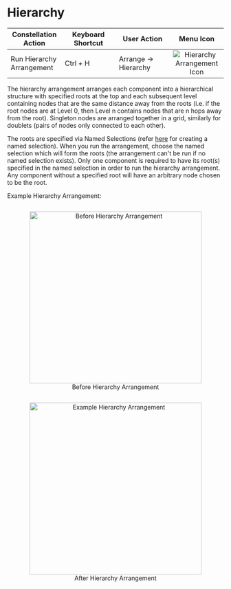 # Hierarchy

<table class="table table-striped">
<colgroup>
<col style="width: 25%" />
<col style="width: 25%" />
<col style="width: 25%" />
<col style="width: 25%" />
</colgroup>
<thead>
<tr class="header">
<th>Constellation Action</th>
<th>Keyboard Shortcut</th>
<th>User Action</th>
<th style="text-align: center;">Menu Icon</th>
</tr>
</thead>
<tbody>
<tr class="odd">
<td>Run Hierarchy Arrangement</td>
<td>Ctrl + H</td>
<td>Arrange -&gt; Hierarchy</td>
<td style="text-align: center;"><img src="../ext/docs/CoreArrangementPlugins/src/au/gov/asd/tac/constellation/plugins/arrangements/resources/arrangeInHierarchy.png" alt="Hierarchy Arrangement Icon" /></td>
</tr>
</tbody>
</table>

The hierarchy arrangement arranges each component into a hierarchical
structure with specified roots at the top and each subsequent level
containing nodes that are the same distance away from the roots (i.e. if
the root nodes are at Level 0, then Level n contains nodes that are n
hops away from the root). Singleton nodes are arranged together in a
grid, similarly for doublets (pairs of nodes only connected to each
other).

The roots are specified via Named Selections (refer
[here](../ext/docs/CoreNamedSelectionView/src/au/gov/asd/tac/constellation/views/namedselection/named-selections-view.md)
for creating a named selection). When you run the arrangement, choose
the named selection which will form the roots (the arrangement can't be
run if no named selection exists). Only one component is required to
have its root(s) specified in the named selection in order to run the
hierarchy arrangement. Any component without a specified root will have
an arbitrary node chosen to be the root.

Example Hierarchy Arrangement:

<div style="text-align: center">
    <figure style = "display: inline-block">
        <img height=400 src="../ext/docs/CoreArrangementPlugins/src/au/gov/asd/tac/constellation/plugins/arrangements/resources/BeforeHierarchyArrangement.png" alt="Before Hierarchy Arrangement" />
        <figcaption>Before Hierarchy Arrangement</figcaption>
    </figure>
    <figure style = "display: inline-block">
        <img height=400 src="../ext/docs/CoreArrangementPlugins/src/au/gov/asd/tac/constellation/plugins/arrangements/resources/HierarchyArrangement.png" alt="Example Hierarchy Arrangement" />
        <figcaption>After Hierarchy Arrangement</figcaption>
    </figure>
</div>